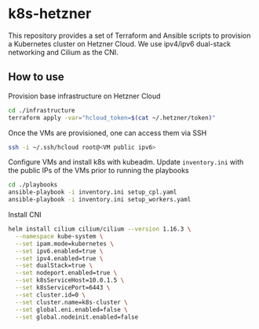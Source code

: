 # k8s-hetzner

This repository provides a set of Terraform and Ansible scripts to provision a Kubernetes cluster on Hetzner Cloud.
We use ipv4/ipv6 dual-stack networking and Cilium as the CNI.


## How to use

Provision base infrastructure on Hetzner Cloud
```bash
cd ./infrastructure
terraform apply -var="hcloud_token=$(cat ~/.hetzner/token)"
```

Once the VMs are provisioned, one can access them via SSH
```bash
ssh -i ~/.ssh/hcloud root@<VM public ipv6>
```

Configure VMs and install k8s with kubeadm. Update `inventory.ini` with the public IPs of the VMs prior to running the playbooks
```bash
cd ./playbooks
ansible-playbook -i inventory.ini setup_cpl.yaml
ansible-playbook -i inventory.ini setup_workers.yaml
```

Install CNI
```bash
helm install cilium cilium/cilium --version 1.16.3 \
  --namespace kube-system \
  --set ipam.mode=kubernetes \
  --set ipv6.enabled=true \
  --set ipv4.enabled=true \
  --set dualStack=true \
  --set nodeport.enabled=true \
  --set k8sServiceHost=10.0.1.5 \
  --set k8sServicePort=6443 \
  --set cluster.id=0 \
  --set cluster.name=k8s-cluster \
  --set global.eni.enabled=false \
  --set global.nodeinit.enabled=false
```
